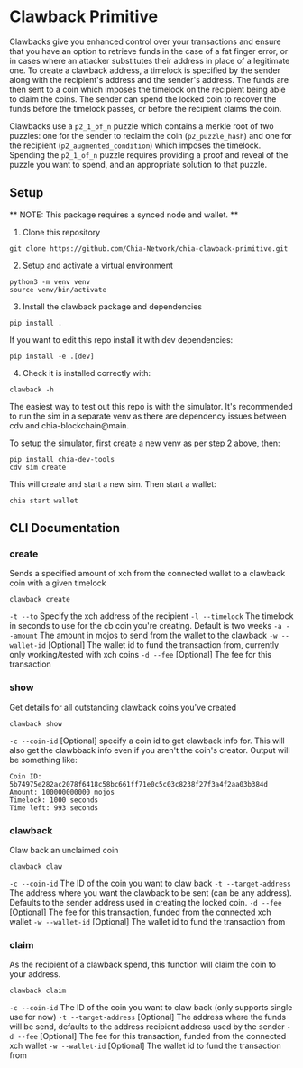 # Clawback Primitive

Clawbacks give you enhanced control over your transactions and ensure that you have an option to retrieve funds in the case of a fat finger error, or in cases where an attacker substitutes their address in place of a legitimate one. To create a clawback address, a timelock is specified by the sender along with the recipient's address and the sender's address. The funds are then sent to a coin which imposes the timelock on the recipient being able to claim the coins. The sender can spend the locked coin to recover the funds before the timelock passes, or before the recipient claims the coin.

Clawbacks use a `p2_1_of_n` puzzle which contains a merkle root of two puzzles: one for the sender to reclaim the coin (`p2_puzzle_hash`) and one for the recipient (`p2_augmented_condition`) which imposes the timelock. Spending the `p2_1_of_n` puzzle requires providing a proof and reveal of the puzzle you want to spend, and an appropriate solution to that puzzle.


## Setup
** NOTE: This package requires a synced node and wallet. **

1. Clone this repository
```shell
git clone https://github.com/Chia-Network/chia-clawback-primitive.git

```

2. Setup and activate a virtual environment
```shell
python3 -m venv venv
source venv/bin/activate
```

3. Install the clawback package and dependencies
```shell
pip install .
```
If you want to edit this repo install it with dev dependencies:
```shell
pip install -e .[dev]
```

4. Check it is installed correctly with:
```shell
clawback -h
```

The easiest way to test out this repo is with the simulator. It's recommended to run the sim in a separate venv as there are dependency issues between cdv and chia-blockchain@main. 

To setup the simulator, first create a new venv as per step 2 above, then:
```shell
pip install chia-dev-tools
cdv sim create
```

This will create and start a new sim. Then start a wallet:

```shell
chia start wallet
```

## CLI Documentation

### create
Sends a specified amount of xch from the connected wallet to a clawback coin with a given timelock

`clawback create`

`-t --to` Specify the xch address of the recipient
`-l --timelock` The timelock in seconds to use for the cb coin you're creating. Default is two weeks
`-a --amount` The amount in mojos to send from the wallet to the clawback
`-w --wallet-id` [Optional] The wallet id to fund the transaction from, currently only working/tested with xch coins
`-d --fee` [Optional] The fee for this transaction

### show
Get details for all outstanding clawback coins you've created

`clawback show`

`-c --coin-id` [Optional] specify a coin id to get clawback info for. This will also get the clawbback info even if you aren't the coin's creator. Output will be something like:

```shell
Coin ID: 5b74975e282ac2078f6418c58bc661ff71e0c5c03c8238f27f3a4f2aa03b384d
Amount: 100000000000 mojos
Timelock: 1000 seconds
Time left: 993 seconds
```

### clawback
Claw back an unclaimed coin

`clawback claw`

`-c --coin-id` The ID of the coin you want to claw back
`-t --target-address` The address where you want the clawback to be sent (can be any address). Defaults to the sender address used in creating the locked coin.
`-d --fee` [Optional] The fee for this transaction, funded from the connected xch wallet
`-w --wallet-id` [Optional] The wallet id to fund the transaction from

### claim
As the recipient of a clawback spend, this function will claim the coin to your address.

`clawback claim`

`-c --coin-id` The ID of the coin you want to claw back (only supports single use for now)
`-t --target-address` [Optional] The address where the funds will be send, defaults to the address recipient address used by the sender
`-d --fee` [Optional] The fee for this transaction, funded from the connected xch wallet
`-w --wallet-id` [Optional] The wallet id to fund the transaction from
